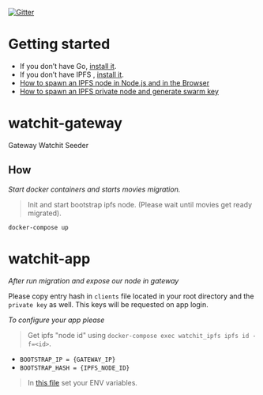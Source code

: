 [![Gitter](https://badges.gitter.im/watchit-app/community.svg)](https://gitter.im/watchit-app/community?utm_source=badge&utm_medium=badge&utm_campaign=pr-badge)

# Getting started
* If you don’t have Go, [install it](https://golang.org/doc/install).
* If you don’t have IPFS , [install it](https://github.com/ipfs/go-ipfs#install).
* [How to spawn an IPFS node in Node.js and in the Browser](https://mrh.io/2018-01-24-pushing-limits-ipfs-orbitdb/) 
* [How to spawn an IPFS private node and generate swarm key](https://mrh.io/ipfs-private-networks/) 



# watchit-gateway
Gateway Watchit Seeder

## How

*Start docker containers and starts movies migration.*
> Init and start bootstrap ipfs node. 
> (Please wait until movies get ready migrated).

`docker-compose up`

# watchit-app

*After run migration and expose our node in gateway*

Please copy entry hash in `clients` file located in your root directory and the `private key` as well. This keys will be requested on app login. 

*To configure your app please*

> Get ipfs "node id" using `docker-compose exec watchit_ipfs ipfs id -f=<id>`.
* `BOOTSTRAP_IP = {GATEWAY_IP} `
* `BOOTSTRAP_HASH = {IPFS_NODE_ID}`
> In [this file](https://github.com/ZorrillosDev/watchit-desktop/blob/master/public/lib/settings/orbit.js) set your ENV variables. 




